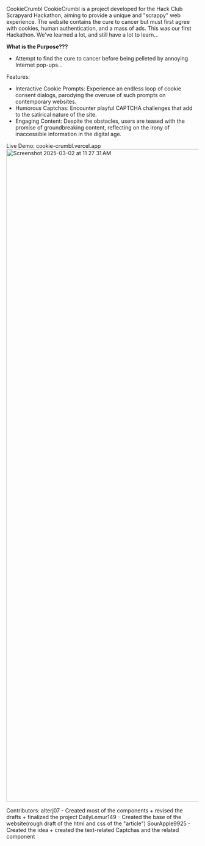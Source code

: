 CookieCrumbl
CookieCrumbl is a project developed for the Hack Club Scrapyard Hackathon, aiming to provide a unique and "scrappy" web experience. The website contains the cure to cancer but must first agree with cookies, human authentication, and a mass of ads. This was our first Hackathon. We've learned a lot, and still have a lot to learn...

**What is the Purpose???**
- Attempt to find the cure to cancer before being pelleted by annoying Internet pop-ups...

Features:
- Interactive Cookie Prompts: Experience an endless loop of cookie consent dialogs, parodying the overuse of such prompts on contemporary websites.
- Humorous Captchas: Encounter playful CAPTCHA challenges that add to the satirical nature of the site.
- Engaging Content: Despite the obstacles, users are teased with the promise of groundbreaking content, reflecting on the irony of inaccessible information in the digital age.



Live Demo: cookie-crumbl.vercel.app
<img width="1710" alt="Screenshot 2025-03-02 at 11 27 31 AM" src="https://github.com/user-attachments/assets/05d51027-03a8-4315-a385-a8b15986dd55" />


Contributors:
alterj07 - Created most of the components + revised the drafts + finalized the project
DailyLemur149 - Created the base of the website(rough draft of the html and css of the "article")
SourApple9925 - Created the idea + created the text-related Captchas and the related component
